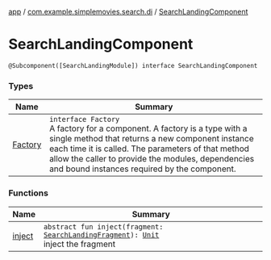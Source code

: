 [app](../../index.md) / [com.example.simplemovies.search.di](../index.md) / [SearchLandingComponent](./index.md)

# SearchLandingComponent

`@Subcomponent([SearchLandingModule]) interface SearchLandingComponent`

### Types

| Name | Summary |
|---|---|
| [Factory](-factory/index.md) | `interface Factory`<br>A factory for a component. A factory is a type with a single method that returns a new component instance each time it is called. The parameters of that method allow the caller to provide the modules, dependencies and bound instances required by the component. |

### Functions

| Name | Summary |
|---|---|
| [inject](inject.md) | `abstract fun inject(fragment: `[`SearchLandingFragment`](../../com.example.simplemovies.search/-search-landing-fragment/index.md)`): `[`Unit`](https://kotlinlang.org/api/latest/jvm/stdlib/kotlin/-unit/index.html)<br>inject the fragment |
